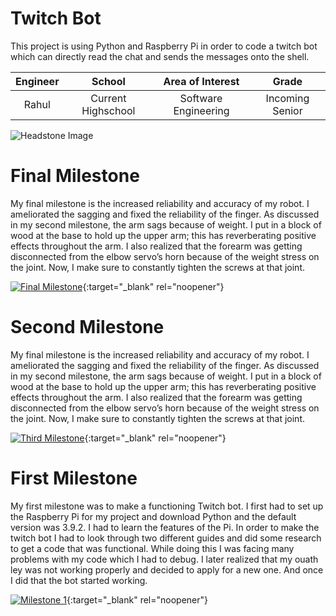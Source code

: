 ﻿# Twitch Bot
This project is using Python and Raspberry Pi in order to code a twitch bot which can directly read the chat and sends the messages onto the shell.

| **Engineer** | **School** | **Area of Interest** | **Grade** |
|:--:|:--:|:--:|:--:|
| Rahul | Current Highschool | Software Engineering | Incoming Senior

![Headstone Image](https://bluestampengineering.com/wp-content/uploads/2016/05/improve.jpg)
  
# Final Milestone
My final milestone is the increased reliability and accuracy of my robot. I ameliorated the sagging and fixed the reliability of the finger. As discussed in my second milestone, the arm sags because of weight. I put in a block of wood at the base to hold up the upper arm; this has reverberating positive effects throughout the arm. I also realized that the forearm was getting disconnected from the elbow servo’s horn because of the weight stress on the joint. Now, I make sure to constantly tighten the screws at that joint. 

[![Final Milestone](https://res.cloudinary.com/marcomontalbano/image/upload/v1612573869/video_to_markdown/images/youtube--F7M7imOVGug-c05b58ac6eb4c4700831b2b3070cd403.jpg )](https://www.youtube.com/watch?v=F7M7imOVGug&feature=emb_logo "Final Milestone"){:target="_blank" rel="noopener"}

# Second Milestone
My final milestone is the increased reliability and accuracy of my robot. I ameliorated the sagging and fixed the reliability of the finger. As discussed in my second milestone, the arm sags because of weight. I put in a block of wood at the base to hold up the upper arm; this has reverberating positive effects throughout the arm. I also realized that the forearm was getting disconnected from the elbow servo’s horn because of the weight stress on the joint. Now, I make sure to constantly tighten the screws at that joint.

[![Third Milestone](https://res.cloudinary.com/marcomontalbano/image/upload/v1612574014/video_to_markdown/images/youtube--y3VAmNlER5Y-c05b58ac6eb4c4700831b2b3070cd403.jpg)](https://www.youtube.com/watch?v=y3VAmNlER5Y&feature=emb_logo "Second Milestone"){:target="_blank" rel="noopener"}
# First Milestone
  
My first milestone was to make a functioning Twitch bot. I first had to set up the Raspberry Pi for my project and download Python and the default version was 3.9.2.  I had to learn the features of the Pi. In order to make the twitch bot I had to look through two different guides and did some research to get a code that was functional. While doing this I was facing many problems with my code which I had to debug. I later realized that my ouath ley was not working properly and decided to apply for a new one. And once I did that the bot started working.

[![Milestone 1](https://res.cloudinary.com/marcomontalbano/image/upload/v1655844344/video_to_markdown/images/youtube--RvDTBw8fGOY-c05b58ac6eb4c4700831b2b3070cd403.jpg)](https://www.youtube.com/watch?v=RvDTBw8fGOY "Milestone 1"){:target="_blank" rel="noopener"}
